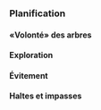 ### Planification

#### «Volonté» des arbres

#### Exploration

#### Évitement

#### Haltes et impasses

